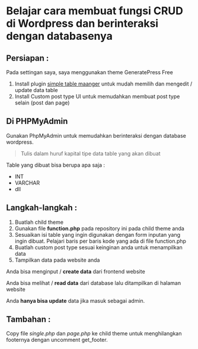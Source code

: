 # Belajar cara membuat fungsi CRUD di Wordpress dan berinteraksi dengan databasenya

## Persiapan :

Pada settingan saya, saya menggunakan theme GeneratePress Free

1. Install plugin [simple table maanger](https://github.com/wp-plugins/simple-table-manager) untuk mudah memilih dan mengedit / update data table
2. Install Custom post type UI untuk memudahkan membuat post type selain (post dan page)

## Di PHPMyAdmin

Gunakan PhpMyAdmin untuk memudahkan berinteraksi dengan database wordpress.

> Tulis dalam huruf kapital tipe data table yang akan dibuat

Table yang dibuat bisa berupa apa saja :
- INT
- VARCHAR
- dll 

## Langkah-langkah :

1. Buatlah child theme
2. Gunakan file **function.php** pada repository ini pada child theme anda
3. Sesuaikan isi table yang ingin digunakan dengan form inputan yang ingin dibuat. Pelajari baris per baris kode yang ada di file function.php
4. Buatlah custom post type sesuai keinginan anda untuk menampilkan data
5. Tampilkan data pada website anda

Anda bisa menginput / **create data** dari frontend website

Anda bisa melihat / **read data** dari database lalu ditampilkan di halaman website

Anda **hanya bisa update** data jika masuk sebagai admin.

## Tambahan :

Copy file *single.php* dan *page.php* ke child theme untuk menghilangkan footernya dengan uncomment get_footer.
